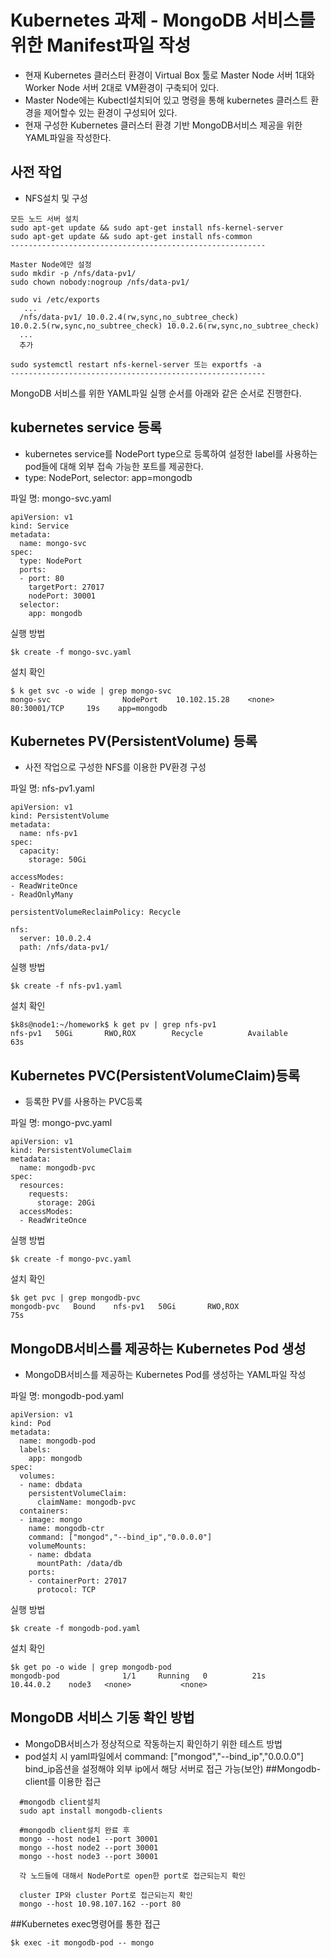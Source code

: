# Kubernetes 과제 - MongoDB 서비스를 위한 Manifest파일 작성
  - 현재 Kubernetes 클러스터 환경이 Virtual Box 툴로 Master Node 서버 1대와 Worker Node 서버 2대로 VM환경이 구축되어 있다.
  - Master Node에는 Kubectl설치되어 있고 명령을 통해 kubernetes 클러스트 환경을 제어할수 있는 환경이 구성되어 있다.
  - 현재 구성한 Kubernetes 클러스터 환경 기반 MongoDB서비스 제공을 위한 YAML파일을 작성한다.
 
## 사전 작업
  - NFS설치 및 구성
  ```
  모든 노드 서버 설치
  sudo apt-get update && sudo apt-get install nfs-kernel-server
  sudo apt-get update && sudo apt-get install nfs-common
  ---------------------------------------------------------
  
  Master Node에만 설정
  sudo mkdir -p /nfs/data-pv1/
  sudo chown nobody:nogroup /nfs/data-pv1/
  
  sudo vi /etc/exports
     ...
    /nfs/data-pv1/ 10.0.2.4(rw,sync,no_subtree_check) 10.0.2.5(rw,sync,no_subtree_check) 10.0.2.6(rw,sync,no_subtree_check)
    ...
    추가
    
  sudo systemctl restart nfs-kernel-server 또는 exportfs -a
  ---------------------------------------------------------
  ```

MongoDB 서비스를 위한 YAML파일 실행 순서를 아래와 같은 순서로 진행한다.

 ## kubernetes service 등록
  - kubernetes service를 NodePort type으로 등록하여 설정한 label를 사용하는 pod들에 대해 외부 접속 가능한 포트를 제공한다.
  - type: NodePort, selector: app=mongodb
  
  파일 명: mongo-svc.yaml
  ```
  apiVersion: v1
  kind: Service
  metadata:
    name: mongo-svc
  spec:
    type: NodePort
    ports:
    - port: 80
      targetPort: 27017
      nodePort: 30001
    selector:
      app: mongodb
  ```
  
  실행 방법
  ```
  $k create -f mongo-svc.yaml
  ```
  
  설치 확인
  ```
  $ k get svc -o wide | grep mongo-svc
  mongo-svc                NodePort    10.102.15.28    <none>        80:30001/TCP     19s    app=mongodb
  ```
  
## Kubernetes PV(PersistentVolume) 등록
  - 사전 작업으로 구성한 NFS를 이용한 PV환경 구성
  
  파일 명: nfs-pv1.yaml
  ```
  apiVersion: v1
  kind: PersistentVolume
  metadata:
    name: nfs-pv1
  spec:
    capacity:
      storage: 50Gi

  accessModes:
  - ReadWriteOnce
  - ReadOnlyMany

  persistentVolumeReclaimPolicy: Recycle

  nfs:
    server: 10.0.2.4
    path: /nfs/data-pv1/
  ```
  
  실행 방법
  ```
  $k create -f nfs-pv1.yaml
  ```
  
  설치 확인
  ```
  $k8s@node1:~/homework$ k get pv | grep nfs-pv1
  nfs-pv1   50Gi       RWO,ROX        Recycle          Available                                   63s
  ```

## Kubernetes PVC(PersistentVolumeClaim)등록
  - 등록한 PV를 사용하는 PVC등록
  
  파일 명: mongo-pvc.yaml
  ```
  apiVersion: v1
  kind: PersistentVolumeClaim
  metadata:
    name: mongodb-pvc
  spec:
    resources:
      requests:
        storage: 20Gi
    accessModes:
    - ReadWriteOnce
  ```
  
  실행 방법
  ```
  $k create -f mongo-pvc.yaml 
  ```
  
  설치 확인
  ```
  $k get pvc | grep mongodb-pvc
  mongodb-pvc   Bound    nfs-pv1   50Gi       RWO,ROX                       75s
  ```

## MongoDB서비스를 제공하는 Kubernetes Pod 생성
  - MongoDB서비스를 제공하는 Kubernetes Pod를 생성하는 YAML파일 작성
  
  파일 명: mongodb-pod.yaml
  ```
  apiVersion: v1
  kind: Pod
  metadata:
    name: mongodb-pod
    labels:
      app: mongodb
  spec:
    volumes:
    - name: dbdata
      persistentVolumeClaim:
        claimName: mongodb-pvc
    containers:
    - image: mongo
      name: mongodb-ctr
      command: ["mongod","--bind_ip","0.0.0.0"]
      volumeMounts:
      - name: dbdata
        mountPath: /data/db
      ports:
      - containerPort: 27017
        protocol: TCP
  ```
  
  실행 방법
  ```
  $k create -f mongodb-pod.yaml 
  ```
  
  설치 확인
  ```
  $k get po -o wide | grep mongodb-pod
  mongodb-pod              1/1     Running   0          21s     10.44.0.2    node3   <none>           <none>
  ```


## MongoDB 서비스 기동 확인 방법
  - MongoDB서비스가 정상적으로 작동하는지 확인하기 위한 테스트 방법
  - pod설치 시 yaml파일에서 command: ["mongod","--bind_ip","0.0.0.0"] bind_ip옵션을 설정해야 외부 ip에서 해당 서버로 접근 가능(보안)
  ##Mongodb-client를 이용한 접근
  ```
    #mongodb client설치
    sudo apt install mongodb-clients
    
    #mongodb client설치 완료 후
    mongo --host node1 --port 30001
    mongo --host node2 --port 30001
    mongo --host node3 --port 30001
    
    각 노드들에 대해서 NodePort로 open한 port로 접근되는지 확인
    
    cluster IP와 cluster Port로 접근되는지 확인
    mongo --host 10.98.107.162 --port 80
  ```
  
   ##Kubernetes exec명령어를 통한 접근
   ```
   $k exec -it mongodb-pod -- mongo
   ```
